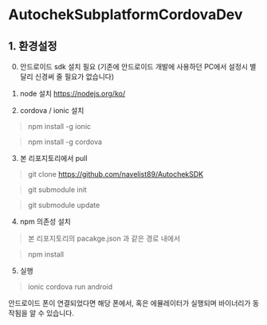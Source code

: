 # AutochekSubplatformCordovaDev


## 1. 환경설정
0) 안드로이드 sdk 설치 필요 (기존에 안드로이드 개발에 사용하던 PC에서 설정시 별달리 신경써 줄 필요가 없습니다)

1) node 설치 https://nodejs.org/ko/
2) cordova / ionic 설치
  > npm install -g ionic
  
  > npm install -g cordova
  
3) 본 리포지토리에서 pull

  > git clone https://github.com/navelist89/AutochekSDK
  
  > git submodule init
  
  > git submodule update

4) npm 의존성 설치
  > 본 리포지토리의 pacakge.json 과 같은 경로 내에서
  
  > npm install
  
5) 실행
  > ionic cordova run android

안드로이드 폰이 연결되었다면 해당 폰에서, 혹은 에뮬레이터가 실행되며 바이너리가 동작됨을 알 수 있습니다.
